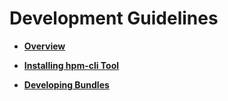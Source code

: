 # Development Guidelines<a name="EN-US_TOPIC_0000001157319417"></a>

-   **[Overview](bundles-guide-overview.md)**  

-   **[Installing hpm-cli Tool](bundles-guide-prepare.md)**  

-   **[Developing Bundles](bundles-guide-develop.md)**  


